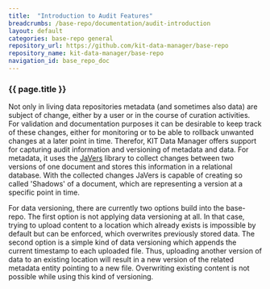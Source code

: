 ```yaml
---
title:  "Introduction to Audit Features"
breadcrumbs: /base-repo/documentation/audit-introduction
layout: default
categories: base-repo general
repository_url: https://github.com/kit-data-manager/base-repo
repository_name: kit-data-manager/base-repo
navigation_id: base_repo_doc
---
```


### {{ page.title }}

Not only in living data repositories metadata (and sometimes also data) are subject of change, either by a user or in the course of curation activities. For validation and documentation purposes it can be desirable 
to keep track of these changes, either for monitoring or to be able to rollback unwanted changes at a later point in time. Therefor, KIT Data Manager offers support for capturing audit information and versioning of 
metadata and data. For metadata, it uses the [JaVers](https://javers.org/) library to collect changes between two versions of one document and stores this information in a relational database. With the collected changes
JaVers is capable of creating so called 'Shadows' of a document, which are representing a version at a specific point in time.

For data versioning, there are currently two options build into the base-repo. The first option is not applying data versioning at all. In that case, trying to upload content to a location which already exists is impossible by default but can be enforced, which overwrites previously stored data. The second option is a simple kind of data versioning which appends the current timestamp to each uploaded file. Thus, uploading another version of data to an existing location will result in a new version of the related metadata entity pointing to a new file. Overwriting existing content is not possible while using this kind of versioning.
